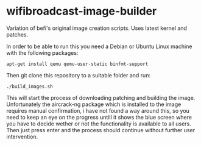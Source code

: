# wifibroadcast-image-builder
Variation of befi's original image creation scripts. Uses latest kernel and patches.

In order to be able to run this you need a Debian or Ubuntu Linux machine with the following packages:

```
apt-get install qemu qemu-user-static binfmt-support
```

Then git clone this repository to a suitable folder and run:

```
./build_images.sh
```

This will start the process of downloading patching and building the image. Unfortunately the aircrack-ng package which is installed to the image requires manual confirmation, i have not found a way around this, so you need to keep an eye on the progress untill it shows the blue screen where you have to decide wether or not the functionality is available to all users. Then just press enter and the process should continue without further user intervention.
